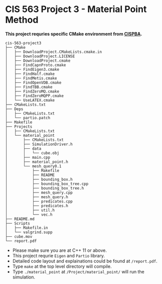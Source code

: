 # CIS 563 Project 3 - Material Point Method
**This project requries specific CMake environment from [CISPBA](https://github.com/cffjiang/cispba).**
```
cis-563-project3
├── CMake
│   ├── DownloadProject.CMakeLists.cmake.in
│   ├── DownloadProject.LICENSE
│   ├── DownloadProject.cmake
│   ├── FindCapnProto.cmake
│   ├── FindEigen3.cmake
│   ├── FindHalf.cmake
│   ├── FindMetis.cmake
│   ├── FindOpenVDB.cmake
│   ├── FindTBB.cmake
│   ├── FindZeroMQ.cmake
│   ├── FindZeroMQPP.cmake
│   └── UseLATEX.cmake
├── CMakeLists.txt
├── Deps
│   ├── CMakeLists.txt
│   └── partio.patch
├── Makefile
├── Projects
│   ├── CMakeLists.txt
│   └── material_point
│       ├── CMakeLists.txt
│       ├── SimulationDriver.h
│       ├── data
│       │   └── cube.obj
│       ├── main.cpp
│       ├── material_point.h
│       └── mesh_query0.1
│           ├── Makefile
│           ├── README
│           ├── bounding_box.h
│           ├── bounding_box_tree.cpp
│           ├── bounding_box_tree.h
│           ├── mesh_query.cpp
│           ├── mesh_query.h
│           ├── predicates.cpp
│           ├── predicates.h
│           ├── util.h
│           └── vec.h
├── README.md
├── Scripts
│   ├── Makefile.in
│   └── valgrind.supp
├── cube.mov
└── report.pdf
```
+ Please make sure you are at C++ 11 or above.
+ This project requrie `Eigen` and `Partio` library.
+ Detailed code layout and explainations could be found at `/report.pdf`.
+ Type `make` at the top level directory will compile. 
+ Type `./material_point` at `/Project/material_point/` will run the simulation.